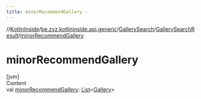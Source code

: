 ```yaml
---
title: minorRecommendGallery -
---
```

//[KotlinInside](../../../index.md)/[be.zvz.kotlininside.api.generic](../../index.md)/[GallerySearch](../index.md)/[GallerySearchResult](index.md)/[minorRecommendGallery](minor-recommend-gallery.md)



# minorRecommendGallery  
[jvm]  
Content  
val [minorRecommendGallery](minor-recommend-gallery.md): [List](https://kotlinlang.org/api/latest/jvm/stdlib/kotlin.collections/-list/index.html)<[Gallery](../../../be.zvz.kotlininside.api.type/-gallery/index.md)>  



